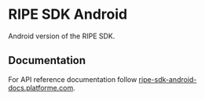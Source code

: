# RIPE SDK Android

Android version of the RIPE SDK.

## Documentation

For API reference documentation follow [ripe-sdk-android-docs.platforme.com](https://ripe-sdk-android-docs.platforme.com).
